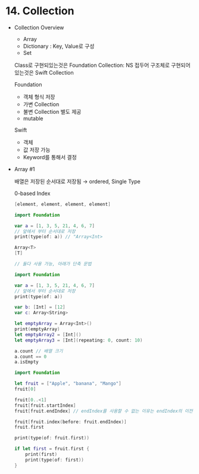 # 14. Collection

- Collection Overview
    - Array
    - Dictionary : Key, Value로 구성
    - Set

    Class로 구현되있는것은 Foundation Collection: NS 접두어
    구조체로 구현되어있는것은 Swift Collection

    Foundation

    - 객체 형식 저장
    - 가변 Collection
    - 불변 Collection 별도 제공
    - mutable

    Swift

    - 객체
    - 값 저장 가능
    - Keyword를 통해서 결정
    
- Array #1

    배열은 저장된 순서대로 저장됨 → ordered, Single Type

    0-based Index

    ```swift
    [element, element, element, element]
    ```

    ```swift
    import Foundation

    var a = [1, 3, 5, 21, 4, 6, 7]
    // 앞에서 부터 순서대로 저장
    print(type(of: a)) // "Array<Int>
    ```

    ```swift
    Array<T>
    [T]

    // 둘다 사용 가능, 아래가 단축 문법
    ```

    ```swift
    import Foundation

    var a = [1, 3, 5, 21, 4, 6, 7]
    // 앞에서 부터 순서대로 저장
    print(type(of: a))

    var b: [Int] = [12]
    var c: Array<String>

    let emptyArray = Array<Int>()
    print(emptyArray)
    let emptyArray2 = [Int]()
    let emptyArray3 = [Int](repeating: 0, count: 10)

    a.count // 배열 크기
    a.count == 0
    a.isEmpty
    ```

    ```swift
    import Foundation

    let fruit = ["Apple", "banana", "Mango"]
    fruit[0]

    fruit[0..<1]
    fruit[fruit.startIndex]
    fruit[fruit.endIndex] // endIndex를 사용할 수 없는 이유는 endIndex의 이전이 마지막이기 때문

    fruit[fruit.index(before: fruit.endIndex)]
    fruit.first

    print(type(of: fruit.first))

    if let first = fruit.first {
        print(first)
        print(type(of: first))
    }
    ```